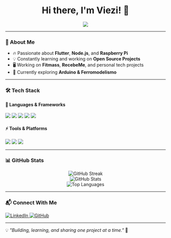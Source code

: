 <h1 align="center">Hi there, I'm Viezi! 👋</h1>

<p align="center">
  <img src="https://readme-typing-svg.herokuapp.com?font=Fira+Code&pause=1000&color=6A5ACD&width=435&lines=Developer+%7C+Tech+Enthusiast+%7C+Open+Source" />
</p>

---

### 🚀 About Me

- 🔥 Passionate about **Flutter**, **Node.js**, and **Raspberry Pi**
- 💡 Constantly learning and working on **Open Source Projects**
- 🖥️ Working on **Fitmass**, **RecebeMe**, and personal tech projects
- 🎯 Currently exploring **Arduino & Ferromodelismo**

---

### 🛠️ Tech Stack

#### 🚀 Languages & Frameworks
<p align="left">
  <img src="https://img.shields.io/badge/Dart-%230175C2.svg?style=for-the-badge&logo=dart&logoColor=white" />
  <img src="https://img.shields.io/badge/Flutter-%2302569B.svg?style=for-the-badge&logo=flutter&logoColor=white" />
  <img src="https://img.shields.io/badge/Node.js-%23339933.svg?style=for-the-badge&logo=node.js&logoColor=white" />
  <img src="https://img.shields.io/badge/react-%2320232a.svg?style=for-the-badge&logo=react&logoColor=%2361DAFB" />
  <img src="https://img.shields.io/badge/Next-black?style=for-the-badge&logo=next.js&logoColor=white" />
</p>

#### ⚡ Tools & Platforms
<p align="left">
  <img src="https://img.shields.io/badge/AWS-%23FF9900.svg?style=for-the-badge&logo=amazon-aws&logoColor=white" />
  <img src="https://img.shields.io/badge/Raspberry%20Pi-%23C51A4A.svg?style=for-the-badge&logo=raspberry-pi&logoColor=white" />
  <img src="https://img.shields.io/badge/Git-%23F05033.svg?style=for-the-badge&logo=git&logoColor=white" />
</p>

---

### 📊 GitHub Stats
<p align="center">
  <img src="https://github-readme-streak-stats.herokuapp.com/?user=VieziDev&theme=radical" alt="GitHub Streak" />
  <br>
  <img src="https://github-readme-stats.vercel.app/api?username=VieziDev&show_icons=true&theme=radical" alt="GitHub Stats" />
  <br>
  <img src="https://github-readme-stats.vercel.app/api/top-langs/?username=VieziDev&layout=compact&theme=radical" alt="Top Languages" />
</p>

---

### 📬 Connect With Me
<p align="left">
  <a href="https://www.linkedin.com/in/matheus-viezi-1879901a2" target="_blank">
    <img src="https://img.shields.io/badge/LinkedIn-%230A66C2.svg?style=for-the-badge&logo=linkedin&logoColor=white" alt="LinkedIn" />
  </a>
  <a href="https://github.com/VieziDev" target="_blank">
    <img src="https://img.shields.io/badge/GitHub-%23181717.svg?style=for-the-badge&logo=github&logoColor=white" alt="GitHub" />
  </a>
</p>

---

💡 _"Building, learning, and sharing one project at a time."_ 🚀
